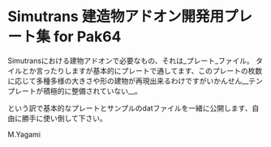 # Simutrans 建造物アドオン開発用プレート集 for Pak64

Simutransにおける建物アドオンで必要なもの、それは_プレート_ファイル。
タイルとか言ったりしますが基本的にプレートで通してます、このプレートの枚数に応じて多種多様の大きさや形の建物が再現出来るわけですがいかんせん__テンプレートが積極的に整備されていない__。

という訳で基本的なプレートとサンプルのdatファイルを一緒に公開します、自由に勝手に使い倒して下さい。

M.Yagami